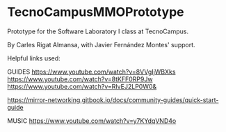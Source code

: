 # TecnoCampusMMOPrototype
Prototype for the Software Laboratory I class at TecnoCampus.

By Carles Rigat Almansa, with Javier Fernández Montes' support.

Helpful links used:

GUIDES
https://www.youtube.com/watch?v=8VVgIjWBXks
https://www.youtube.com/watch?v=8tKFF0RP9Jw
https://www.youtube.com/watch?v=RIvEJ2LP0W0&

https://mirror-networking.gitbook.io/docs/community-guides/quick-start-guide

MUSIC
https://www.youtube.com/watch?v=y7KYdqVND4o

